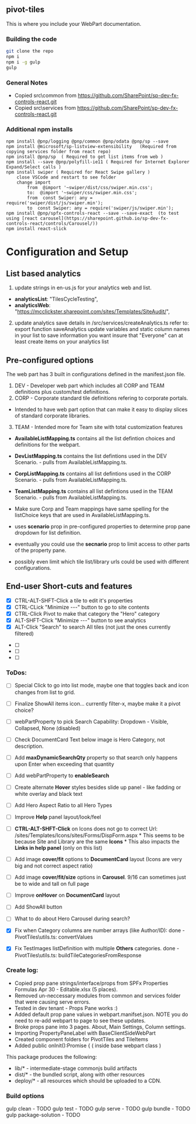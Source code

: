 ## pivot-tiles

This is where you include your WebPart documentation.

### Building the code

```bash
git clone the repo
npm i
npm i -g gulp
gulp
```

### General Notes
* Copied src\common from https://github.com/SharePoint/sp-dev-fx-controls-react.git
* Copied src\services from https://github.com/SharePoint/sp-dev-fx-controls-react.git

### Additional npm installs
```
npm install @pnp/logging @pnp/common @pnp/odata @pnp/sp --save
npm install @microsoft/sp-listview-extensibility   (Required from copying services folder from react repo)
npm install @pnp/sp  ( Required to get list items from web )
npm install --save @pnp/polyfill-ie11 ( Required for Internet Explorer Expand/Select calls )
npm install swiper ( Required for React Swipe gallery )
    close VSCode and restart to see folder
    change import 
        from  @import '~swiper/dist/css/swiper.min.css';
        to:  @import '~swiper/css/swiper.min.css';
        from  const Swiper: any = require('swiper/dist/js/swiper.min');
        to  const Swiper: any = require('swiper/js/swiper.min');
npm install @pnp/spfx-controls-react --save --save-exact  (to test using [react carousel](https://sharepoint.github.io/sp-dev-fx-controls-react/controls/Carousel/))
npm install react-slick

```
# Configuration and Setup
## List based analytics
1. update strings in en-us.js for your analytics web and list.
*    **analyticsList**: "TilesCycleTesting",
*    **analyticsWeb**: "https://mcclickster.sharepoint.com/sites/Templates/SiteAudit/",
2. update analytics save details in /src/services/createAnalytics.ts
    refer to: export function saveAnalytics
    update variables and static column names in your list to save information you want
    insure that "Everyone" can at least create items on your analytics list

## Pre-configured options
The web part has 3 built in configurations defined in the manifest.json file.
1. DEV - Developer web part which includes all CORP and TEAM definitions plus custom/test definitions.
2. CORP - Corporate standard tile definitions refering to corporate portals.
* Intended to have web part option that can make it easy to display slices of standard corporate libraries.
3. TEAM - Intended more for Team site with total customization features

* **AvailableListMapping.ts** contains all the list defintion choices and definitions for the webpart.
* **DevListMapping.ts** contains the list defintions used in the DEV Scenario. - pulls from AvailableListMapping.ts.
* **CorpListMapping.ts** contains all list defintions used in the CORP Scenario. - pulls from AvailableListMapping.ts.
* **TeamListMapping.ts** contains all list defintions used in the TEAM Scenario. - pulls from AvailableListMapping.ts.
* Make sure Corp and Team mappings have same spelling for the listChoice keys that are used in AvailableListMapping.ts.

* uses **scenario** prop in pre-configured properties to determine prop pane dropdown for list definition.
* eventually you could use the **secnario** prop to limit access to other parts of the property pane.
* possibly even limit which tile list/library urls could be used with different configurations.

## End-user Short-cuts and features
* [x] CTRL-ALT-SHFT-Click a tile to edit it's properties
* [x] CTRL-CLick "Minimize ---" button to go to site contents
* [x] CTRL-Click Pivot to make that category the "Hero" category
* [x] ALT-SHFT-Click "Minimize ---" button to see analytics
* [x] ALT-Click "Search" to search All tiles (not just the ones currently filtered)
- [ ]
- [ ]
- [ ]


### ToDos:
- [ ] Special Click to go into list mode, maybe one that toggles back and icon changes from list to grid.
- [ ] Finalize ShowAll items icon... currently filter-x, maybe make it a pivot choice?
- [ ] webPartProperty to pick Search Capability:  Dropdown - Visible, Collapsed, None (disabled)
- [ ] Check DocumentCard Text below image is Hero Category, not description.
- [ ] Add **maxDynamicSearchQty** property so that search only happens upon Enter when exceeding that quantity
- [ ] Add webPartProperty to **enableSearch**
- [ ] Create alternate **Hover** styles besides slide up panel - like fadding or white overlay and black text
- [ ] Add Hero Aspect Ratio to all Hero Types
- [ ] Improve **Help** panel layout/look/feel
- [ ] **CTRL-ALT-SHFT-Click** on Icons does not go to correct Url:  /sites/Templates/Icons/sites/Forms/DispForm.aspx
       * This seems to be because Site and Library are the same **Icons**
       * This also impacts the **Links in help panel** (only on this list)
- [ ] Add image **cover/fit** options to **DocumentCard** layout (Icons are very big and not correct aspect ratio)
- [ ] Add image **cover/fit/size** options in **Carousel**.   9/16 can sometimes just be to wide and tall on full page
- [ ] Improve **onHover** on **DocumentCard** layout
- [ ] Add ShowAll button
- [ ] What to do about Hero Carousel during search?


- [x] Fix when Category columns are number arrays (like Author/ID):  done - PivotTiles\utils.ts: convertValues
- [x] Fix TestImages listDefinition with multiple **Others** categories. done - PivotTiles\utils.ts: buildTileCategoriesFromResponse

### Create log:
* Copied prop pane strings/interface/props from SPFx Properties Formulas Apr 30 - Editable.xlsx (5 places).
* Removed un-neccessary modules from common and services folder that were causing serve errors.
* Tested in dev tenant - Props Pane works :)
* Added default prop pane values in webpart.manifset.json.  NOTE you do need to re-add webpart to page to see these updates.
* Broke props pane into 3 pages.  About, Main Settings, Column settings.
* Importing PropertyPaneLabel with BaseClientSideWebPart
* Created component folders for PivotTiles and TileItems
* Added public onInit():Promise<void> {  ( inside base webpart class )

This package produces the following:

* lib/* - intermediate-stage commonjs build artifacts
* dist/* - the bundled script, along with other resources
* deploy/* - all resources which should be uploaded to a CDN.

### Build options

gulp clean - TODO
gulp test - TODO
gulp serve - TODO
gulp bundle - TODO
gulp package-solution - TODO
